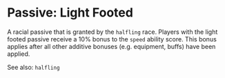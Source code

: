 # Passive: Light Footed
A racial passive that is granted by the `halfling` race. Players with the light
footed passive receive a 10% bonus to the `speed` ability score. This bonus
applies after all other additive bonuses (e.g. equipment, buffs) have been
applied.

See also: `halfling`
